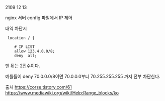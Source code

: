 2109 12 13


nginx 서버 config 파일에서 IP 제어

대역 차단시
```
 location / {
 
    # IP LIST
    allow 123.4.0.0/8;
    deny  all;

```
맨 뒤는 2진수이다.

예를들어 deny 70.0.0.0/8이면
70.0.0.0부터 70.255.255.255 까지 전부 차단한다.


출처 https://corse.tistory.com/61
https://www.mediawiki.org/wiki/Help:Range_blocks/ko

